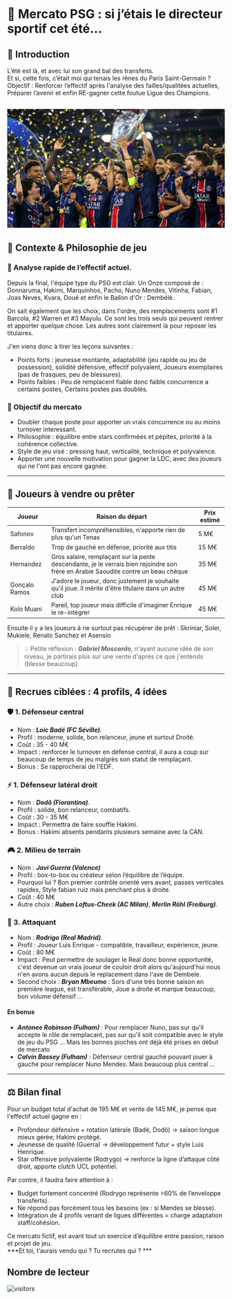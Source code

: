 # 🔁 Mercato PSG : si j’étais le directeur sportif cet été…

## 🏁 Introduction
L’été est là, et avec lui son grand bal des transferts.  
Et si, cette fois, c’était moi qui tenais les rênes du Paris Saint-Germain ?  
Objectif : Renforcer l’effectif après l'analyse des failles/qualitées actuelles, Préparer l’avenir et enfin RE-gagner cette foutue Ligue des Champions.  

![Schéma](./images/cl.png)
---

## 💼 Contexte & Philosophie de jeu

### 🔎 Analyse rapide de l’effectif actuel.

Depuis la final, l'équipe type du PSG est clair. Un Onze composé de : Donnaruma, Hakimi, Marquinhos, Pacho, Nuno Mendes, Vitinha, Fabian, Joas Neves, Kvara, Doué et enfin le Ballon d'Or : Dembélé. 

On sait également que les choix, dans l'ordre, des remplacements sont #1 Barcola, #2 Warren et #3 Mayulu. Ce sont les trois seuls qui peuvent rentrer et apporter quelque chose. Les autres sont clairement là pour reposer les titulaires.

J'en viens donc à tirer les leçons suivantes :

- Points forts : jeunesse montante, adaptabilité (jeu rapide ou jeu de possession), solidité défensive, effectif polyvalent, Joueurs exemplaires (pas de frasques, peu de blessures).
- Points faibles : Peu de remplacent fiable donc faible concurrence a certains postes, Certains postes pas doublés.

### 🎯 Objectif du mercato
- Doubler chaque poste pour apporter un vrais concurrence ou au moins turnover interessant.
- Philosophie : équilibre entre stars confirmées et pépites, priorité à la cohérence collective.
- Style de jeu visé : pressing haut, verticalité, technique et polyvalence.
- Apporter une nouvelle motivation pour gagner la LDC, avec des joueurs qui ne l'ont pas encore gagnée.

---

## 💸 Joueurs à vendre ou prêter

| Joueur           | Raison du départ                          | Prix estimé  |
|------------------|--------------------------------------------|--------------|
| Safonov   | Transfert incompréhensibles, n'apporte rien de plus qu'un Tenas        | 5 M€        |
| Berraldo   | Trop de gauché en défense, priorité aux titis        | 15 M€        |
| Hernandez   | Gros salaire, remplaçant sur la pente descendante, je le verrais bien rejoindre son frère en Arabie Saoudite contre un beau chèque    | 35 M€        |
| Gonçalo Ramos   | J'adore le joueur, donc justement je souhaite qu'il joue. Il mérite d'être titulaire dans un autre club | 45 M€ |
| Kolo Muani   | Pareil, top joueur mais difficile d'imaginer Enrique le re-intégrer | 45 M€ |

Ensuite il y a les joueurs à ne surtout pas récupérer de prêt : Skriniar, Soler, Mukiele, Renato Sanchez et Asensio


> 💡 Petite réflexion : ***Gabriel Moscardo***, n'ayant aucune idée de son niveau, je partirais plus sur une vente d'après ce que j'entends (blesse beaucoup).

---

## 🧱 Recrues ciblées : 4 profils, 4 idées

### 🛡️ 1. Défenseur central
- Nom : ***Loic Badé (FC Séville)***.
- Profil : moderne, solide, bon relanceur, jeune et surtout Droité.
- Coût : 35 - 40 M€
- Impact : renforcer le turnover en défense central, il aura a coup sur beaucoup de temps de jeu malgrès son statut de remplaçant.
- Bonus : Se rapprocherai de l'EDF.

### ⚡️ 1. Défenseur latéral droit
- Nom : ***Dodô (Fiorantina)***.
- Profil : solide, bon relanceur, combatifs.
- Coût : 30 - 35 M€
- Impact : Permettra de faire souffle Hakimi.
- Bonus : Hakimi absents pendants plusieurs semaine avec la CAN.

### 🎮 2. Milieu de terrain
- Nom : ***Javi Guerra (Valence)***
- Profil : box-to-box ou créateur selon l’équilibre de l’équipe.
- Pourquoi lui ? Bon premier contrôle orienté vers avant, passes verticales rapides, Style fabian ruiz mais penchant plus à droite.
- Coût : 40 M€
- Autre choix : ***Ruben Loftus-Cheek (AC Milan)***, ***Merlin Röhl (Freiburg)***.

### 🚀 3. Attaquant
- Nom : ***Rodrigo (Real Madrid)***.
- Profil : Joueur Luis Enrique - compatible, travailleur, expérience, jeune.
- Coût : 80 M€
- Impact : Peut permettre de soulager le Real donc bonne opportunité, c'est devenue un vrais joueur de couloir droit alors qu'aujourd'hui nous n'en avons aucun depuis le replacement dans l'axe de Dembele.
- Second choix : ***Bryan Mbeumo*** : Sors d'une très bonne saison en première league, est transférable, Joue a droite et marque beaucoup, bon volume défensif ...


#### En bonus
- ***Antonee Robinson (Fulham)*** : Pour remplacer Nuno, pas sur qu'il accepte le rôle de remplacant, pas sur qu'il soit compatible avec le style de jeu du PSG ... Mais les bonnes pioches ont déjà été prises en début de mercato
- ***Calvin Bassey (Fulham)*** : Défenseur central gauché pouvant jouer à gauche pour remplacer Nuno Mendes. Mais beaucoup plus central ...

---

## ⚖️ Bilan final
Pour un budget total d'achat de 195 M€ et vente de 145 M€, je pense que l'effectif actuel gagne en :
- Profondeur défensive + rotation latérale (Badé, Dodô) → saison longue mieux gérée; Hakimi protégé.
- Jeunesse de qualité (Guerra) → développement futur + style Luis Henrique.
- Star offensive polyvalente (Rodrygo) → renforce la ligne d’attaque côté droit, apporte clutch UCL potentiel.

Par contre, il faudra faire attention à :
- Budget fortement concentré (Rodrygo représente >60% de l’enveloppe transferts).
- Ne répond pas forcément tous les besoins (ex : si Mendes se blesse).
- Intégration de 4 profils venant de ligues différentes = charge adaptation staff/cohésion.

Ce mercato fictif, est avant tout un exercice d’équilibre entre passion, raison et projet de jeu.  
***Et toi, t’aurais vendu qui ? Tu recrutes qui ? ***


## Nombre de lecteur 

![visitors](https://visitor-badge.laobi.icu/badge?page_id=DeadLeMulet.Blog.Article3)
